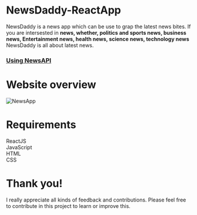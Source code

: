 # NewsDaddy-ReactApp

<p>NewsDaddy is a news app which can be use to grap the latest news bites. If you are intersested in <b>news, whether, politics and sports news, business news, Entertainment news, health news, science news, technology news</b> NewsDaddy is all about latest news.</p>

<h3>
<a href="https://newsapi.org/">
  <b>Using NewsAPI</b>
</a>
</h3>


# Website overview

![NewsApp](https://user-images.githubusercontent.com/95087498/198296268-47bc1048-86ad-4d72-b1d3-241f7c7ca5ba.gif)




<h1>Requirements</h1>
ReactJS<br>
JavaScript<br>
HTML<br>
CSS<br>

# Thank you!

I really appreciate all kinds of feedback and contributions. Please feel free to contribute in this project to learn or improve this.
